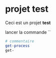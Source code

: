 # projet test

Ceci est un projet **test**

lancer la commande `` 
``` powershell
# commentaire
get-process
get-


```